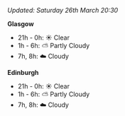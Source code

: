 *Updated: Saturday 26th March 20:30*

**Glasgow**

* 21h - 0h: :sunny: Clear
* 1h - 6h: :partly_sunny: Partly Cloudy
* 7h, 8h: :cloud: Cloudy

**Edinburgh**

* 21h - 0h: :sunny: Clear
* 1h - 6h: :partly_sunny: Partly Cloudy
* 7h, 8h: :cloud: Cloudy
